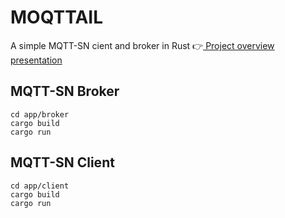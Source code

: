 # MOQTTAIL
A simple MQTT-SN cient and broker in Rust
:point_right:[ Project overview presentation](https://docs.google.com/presentation/d/1WJ8FsP53Vt3xhjvqVoLxx1JewmbPIC9F-heMFtH6Kho/edit?usp=sharing)
## MQTT-SN Broker 
```
cd app/broker
cargo build
cargo run
```
## MQTT-SN Client

```
cd app/client
cargo build
cargo run
```
